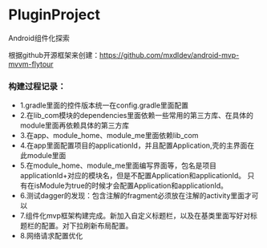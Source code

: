 # PluginProject

Android组件化探索

根据github开源框架来创建：https://github.com/mxdldev/android-mvp-mvvm-flytour

### 构建过程记录：

- 1.gradle里面的控件版本统一在config.gradle里面配置
- 2.在lib_com模块的dependencies里面依赖一些常用的第三方库、在具体的module里面再依赖具体的第三方库
- 3.在app、module_home、module_me里面依赖lib_com
- 4.在app里面配置项目的applicationId，并且配置Application,壳的主界面在此module里面
- 5.在module_home、module_me里面编写界面等，包名是项目applicationId+对应的模块名，但是不配置Application和applicationId。
    只有在isModule为true的时候才会配置Application和applicationId。
- 6.测试dagger的发现：包含注解的fragment必须放在注解的activity里面才可以
- 7.组件化mvp框架构建完成。新加入自定义标题栏，以及在基类里面写好对标题栏的配置。对下拉刷新布局配置。
- 8.网络请求配置优化
